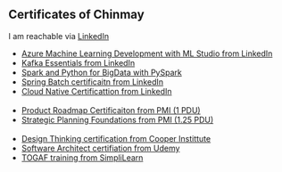 ## Certificates of Chinmay
I am reachable via [LinkedIn](https://www.linkedin.com/in/chinmay-anand-a952622/)
<ul>
<li><a href="Azure_Machine_Learning_with_ML_Studio(LinkedIn)_certificate.pdf" target="_blank">Azure Machine Learning Development with ML Studio from LinkedIn</a>
</li><li><a href="Kafka_Essential_Training(LinkedIn)_certificate.pdf" target="_blank">Kafka Essentials from LinkedIn</a>
</li><li><a href="PySpark_BigData_UC-1ba38b91-64e4-4c71-8796-160de13e6db5.pdf" target="_blank">Spark and Python for BigData with PySpark</a>
</li><li><a href="Spring_Batch(LinkedIn)_CertificateOfCompletion.pdf" target="_blank">Spring Batch certificaitn from LinkedIn</a>
</li><li><a href="Cloud_Native_Development_With_NodeJs_Docker_Kubernetes_(LinkedIn)CertificateOfCompletion.pdf" target="_blank">Cloud Native Certificattion from LinkedIn</a>
</li>
<br/>
<li><a href="Product_Management_Building_a_Product_Roadmap(PMI)_CertificateOfCompletion.pdf" target="_blank">Product Roadmap Certificaiton from PMI (1 PDU)</a>
</li><li><a href="Strategic_Planning_Foundations(PMI)_CertificateOfCompletion.pdf" target="_blank">Strategic Planning Foundations from PMI (1.25 PDU)</a>
</li>
<br/>
<li><a href="Design_Thinking_UC-7C2NOALQ.pdf" target="_blank">Design Thinking certification from Cooper Instittute</a>
</li><li><a href="Software_Architect_UC-ZTP1D3WS.pdf" target="_blank">Software Architect certifiation from Udemy</a>
</li><li><a href="Togaf_Training_From_Simplilearn_certificate_1670585_1582613095.pdf" target="_blank">TOGAF training from SimpliLearn</a>
</li>
</ul>

